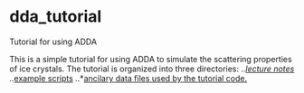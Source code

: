 # dda_tutorial
Tutorial for using ADDA

This is a simple tutorial for using ADDA to simulate the scattering properties of ice crystals. The tutorial is organized into three directories:
..*[lecture notes](notes)
..*[example scripts](code)
..*[ancilary data files used by the tutorial code.](data)
